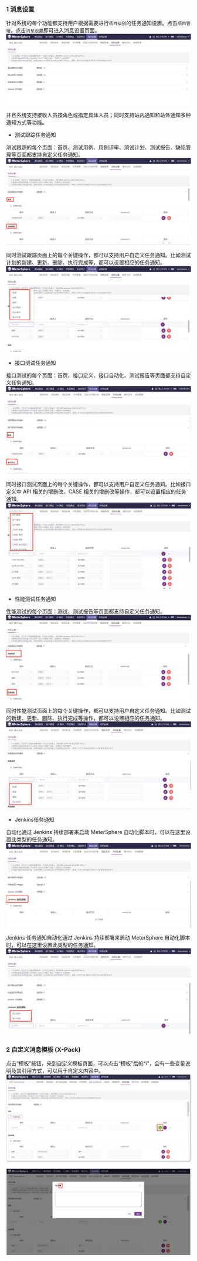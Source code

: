 ### 1 消息设置
针对系统的每个功能都支持用户根据需要进行`项目级别`的任务通知设置。点击`项目管理`，点击`消息设置`即可进入消息设置页面。
![!消息通知](../../img/system_management/消息通知首页.png)

并且系统支持接收人员按角色或指定具体人员；同时支持站内通知和站外通知多种通知方式等功能。

- 测试跟踪任务通知 

测试跟踪的每个页面：首页、测试用例、用例评审、测试计划、测试报告、缺陷管理等页面都支持自定义任务通知。
![!消息设置-设置](../../img/system_management/消息设置-设置.png)

同时测试跟踪页面上的每个关键操作，都可以支持用户自定义任务通知。比如测试计划的新建、更新、删除、执行完成等，都可以设置相应的任务通知。
![!测试计划-新建](../../img/system_management/测试计划-新建.png) 

- 接口测试任务通知

接口测试的每个页面：首页、接口定义、接口自动化、测试报告等页面都支持自定义任务通知。
![!接口-首页](../../img/system_management/接口-首页.png) 

同时接口测试页面上的每个关键操作，都可以支持用户自定义任务通知。比如接口定义中 API 相关的增删改、CASE 相关的增删改等操作，都可以设置相应的任务通知。
![!接口-新建](../../img/system_management/接口-新建.png) 

- 性能测试任务通知

性能测试的每个页面：测试、测试报告等页面都支持自定义任务通知。
![!性能测试任务通知-首页](../../img/system_management/性能测试任务通知-首页.png) 

同时性能测试页面上的每个关键操作，都可以支持用户自定义任务通知。比如测试的新建、更新、删除、执行完成等操作，都可以设置相应的任务通知。
![!性能测试任务通知-新建](../../img/system_management/性能测试任务通知-新建.png) 

- Jenkins任务通知

自动化通过 Jenkins 持续部署来启动 MeterSphere 自动化脚本时，可以在这里设置此类型的任务通知。
![!Jenkins任务通知-首页](../../img/system_management/Jenkins任务通知-首页.png) 

Jenkins 任务通知自动化通过 Jenkins 持续部署来启动 MeterSphere 自动化脚本时，可以在这里设置此类型的任务通知。
![!Jenkins任务通知-新建](../../img/system_management/Jenkins任务通知-新建.png) 

### 2 自定义消息模板 (X-Pack)
点击“模板”按钮，来到自定义模板页面，可以点击“模板”后的“i”，会有一些变量说明及其引用方式，可以用于自定义内容中。
![!自定义模板](../../img/system_management/自定义消息模板.png) 

![!自定义模板](../../img/system_management/自定义模板页面.png) 